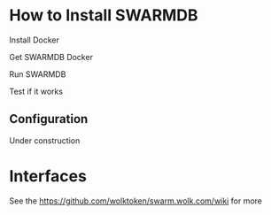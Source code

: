 
# How to Install SWARMDB

Install Docker

Get SWARMDB Docker

Run SWARMDB

Test if it works

## Configuration 

Under construction

#  Interfaces

See the https://github.com/wolktoken/swarm.wolk.com/wiki for more

